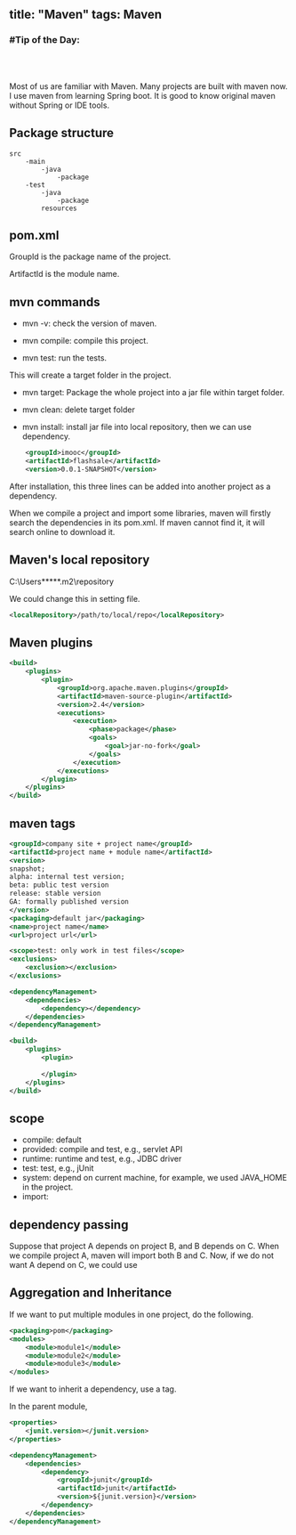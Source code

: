 title:  "Maven"
tags: Maven
---
### \#Tip of the Day: 

<br /><br />

Most of us are familiar with Maven. Many projects are built with maven now. I use maven from learning Spring boot. 
It is good to know original maven without Spring or IDE tools.

## Package structure

```
src
    -main
        -java
            -package
    -test
        -java
            -package
        resources
```

## pom.xml

GroupId is the package name of the project.

ArtifactId is the module name.

## mvn commands

* mvn -v: check the version of maven.

* mvn compile: compile this project.

* mvn test: run the tests.

This will create a target folder in the project.

* mvn target: Package the whole project into a jar file within target folder.

* mvn clean: delete target folder

* mvn install: install jar file into local repository, then we can use dependency.

```xml
    <groupId>imooc</groupId>
    <artifactId>flashsale</artifactId>
    <version>0.0.1-SNAPSHOT</version>
```

After installation, this three lines can be added into another project as a dependency.

When we compile a project and import some libraries, maven will firstly search the dependencies in its pom.xml.
If maven cannot find it, it will search online to download it.

## Maven's local repository

C:\Users\*****\.m2\repository

We could change this in setting file.

```xml
<localRepository>/path/to/local/repo</localRepository>
```

## Maven plugins

```xml
<build>
    <plugins>
        <plugin>
            <groupId>org.apache.maven.plugins</groupId>
            <artifactId>maven-source-plugin</artifactId>
            <version>2.4</version>
            <executions>
                <execution>
                    <phase>package</phase>
                    <goals>
                        <goal>jar-no-fork</goal>
                    </goals>
                </execution>
            </executions>
        </plugin>
    </plugins>
</build>
```

## maven tags

```xml
<groupId>company site + project name</groupId>
<artifactId>project name + module name</artifactId>
<version>
snapshot; 
alpha: internal test version; 
beta: public test version 
release: stable version
GA: formally published version
</version>
<packaging>default jar</packaging>
<name>project name</name>
<url>project url</url>

<scope>test: only work in test files</scope>
<exclusions>
    <exclusion></exclusion>
</exclusions>

<dependencyManagement>
    <dependencies>
        <dependency></dependency>    
    </dependencies>
</dependencyManagement>

<build>
    <plugins>
        <plugin>
                
        </plugin>
    </plugins>
</build>

```

## scope

* compile: default
* provided: compile and test, e.g., servlet API
* runtime: runtime and test, e.g., JDBC driver
* test: test, e.g., jUnit
* system: depend on current machine, for example, we used JAVA_HOME in the project.
* import: 

## dependency passing

Suppose that project A depends on project B, and B depends on C.
When we compile project A, maven will import both B and C. 
Now, if we do not want A depend on C, we could use <exclusion>

## Aggregation and Inheritance

If we want to put multiple modules in one project, do the following.

```xml
<packaging>pom</packaging>
<modules>
    <module>module1</module>
    <module>module2</module>
    <module>module3</module>
</modules>
```

If we want to inherit a dependency, use a <parent> tag.

In the parent module,
```xml
<properties>
    <junit.version></junit.version>
</properties>

<dependencyManagement>
    <dependencies>
        <dependency>
            <groupId>junit</groupId>
            <artifactId>junit</artifactId>
            <version>${junit.version}</version>
        </dependency>    
    </dependencies>
</dependencyManagement>
```
















